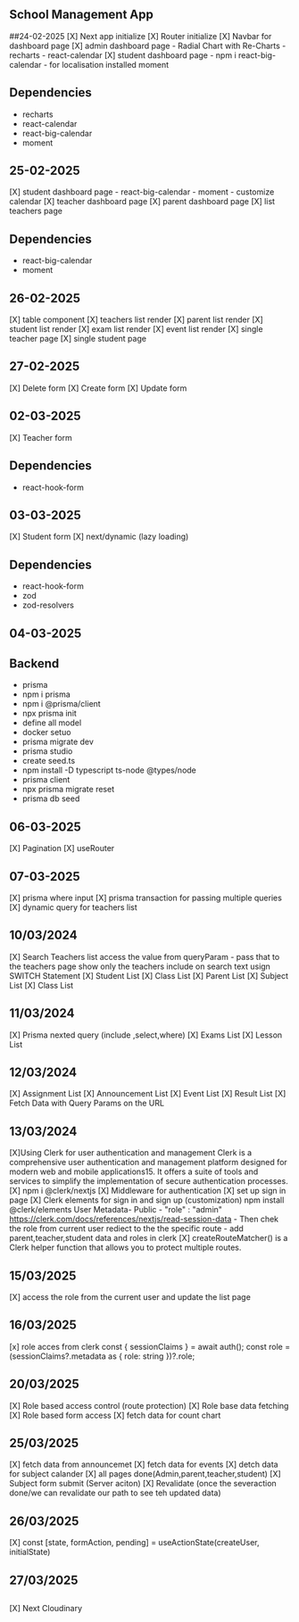 ## School Management App
##24-02-2025
 [X] Next app initialize 
 [X] Router initialize 
 [X] Navbar for dashboard page
 [X] admin dashboard page
     - Radial Chart with Re-Charts
     - recharts 
     - react-calendar
 [X] student dashboard page
     - npm i react-big-calendar
     - for localisation installed moment

## Dependencies 
- recharts
- react-calendar
- react-big-calendar
- moment

## 25-02-2025
 [X] student dashboard page
     - react-big-calendar
     - moment
     - customize calendar
[X] teacher dashboard page
[X] parent dashboard page
[X] list teachers page
## Dependencies
- react-big-calendar
- moment

## 26-02-2025
[X] table component
[X] teachers list render
[X] parent list render
[X] student list render
[X] exam list render
[X] event list render
[X] single teacher page
[X] single student page

## 27-02-2025
[X] Delete form
[X] Create form
[X] Update form

## 02-03-2025
[X] Teacher form

## Dependencies
- react-hook-form

## 03-03-2025
[X] Student form
[X] next/dynamic (lazy loading)
## Dependencies
- react-hook-form
- zod
- zod-resolvers

## 04-03-2025
## Backend
- prisma
- npm i prisma
- npm i @prisma/client
- npx prisma init
- define all model
- docker setuo
- prisma migrate dev
- prisma studio
- create seed.ts
- npm install -D typescript ts-node @types/node
- prisma client
- npx prisma migrate reset  
- prisma db seed

## 06-03-2025
[X] Pagination
[X] useRouter

## 07-03-2025
[X] prisma where input
[X] prisma transaction for passing multiple queries
[X] dynamic query for teachers list

## 10/03/2024
[X] Search Teachers list 
      access the value from queryParam - pass that to the teachers page
      show only the teachers include on search text usign SWITCH Statement
[X] Student List
[X] Class List
[X] Parent List
[X] Subject List
[X] Class List

## 11/03/2024
 [X] Prisma nexted query (include ,select,where)
 [X] Exams List 
 [X] Lesson List

## 12/03/2024
 [X] Assignment List
 [X] Announcement List
 [X] Event List
 [X] Result List
 [X] Fetch Data with Query Params on the URL

 ## 13/03/2024
 [X]Using Clerk for user authentication and management 
    Clerk is a comprehensive user authentication and management platform designed for modern 
    web and mobile applications15. It offers a suite of tools and services to simplify the 
    implementation of secure authentication processes.
[X] npm i @clerk/nextjs
[X] Middleware for authentication
[X] set up sign in page
[X] Clerk elements for sign in and sign up (customization)
      npm install @clerk/elements
User Metadata- Public - "role" : "admin"
    https://clerk.com/docs/references/nextjs/read-session-data
    - Then chek the role from current user rediect to the the specific route
    - add parent,teacher,student data  and roles in clerk
[X] createRouteMatcher()  is a Clerk helper function that allows you to protect multiple 
    routes.

## 15/03/2025
[X] access the role from the current user and update the list page

## 16/03/2025
[x] role acces from clerk
     const { sessionClaims } = await auth();
     const role = (sessionClaims?.metadata as { role: string })?.role;

## 20/03/2025
[X] Role based access control (route protection)
[X] Role base data fetching
[X] Role based form access
[X] fetch data for count chart

## 25/03/2025
 [X] fetch data from announcemet 
 [X] fetch data for events
 [X] detch data for subject calander 
 [X] all pages done(Admin,parent,teacher,student)
 [X] Subject form submit (Server aciton)
 [X] Revalidate (once the severaction done/we can revalidate our path to see teh updated data)

 ## 26/03/2025
 [X] const [state, formAction, pending] = useActionState(createUser, initialState)
 ## 27/03/2025

 ##
 [X] Next Cloudinary





